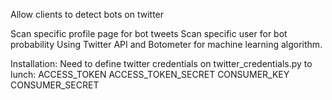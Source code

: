 Allow clients to detect bots on twitter

Scan specific profile page for bot tweets
Scan specific user for bot probability
Using Twitter API and Botometer for machine learning algorithm.

Installation: Need to define twitter credentials on twitter_credentials.py to lunch: 
ACCESS_TOKEN 
ACCESS_TOKEN_SECRET 
CONSUMER_KEY 
CONSUMER_SECRET

